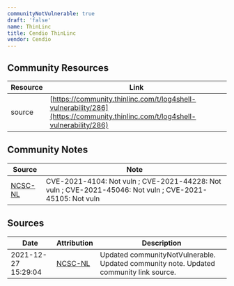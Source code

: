 ```yaml
---
communityNotVulnerable: true
draft: 'false'
name: ThinLinc
title: Cendio ThinLinc
vendor: Cendio
---
```



## Community Resources
| Resource | Link |
| --- | --- |
| source | [https://community.thinlinc.com/t/log4shell-vulnerability/286](https://community.thinlinc.com/t/log4shell-vulnerability/286) |

## Community Notes
| Source | Note |
| --- | --- |
| [NCSC-NL](https://github.com/NCSC-NL/log4shell/blob/main/software/README.md) | CVE-2021-4104: Not vuln ; CVE-2021-44228: Not vuln ; CVE-2021-45046: Not vuln ; CVE-2021-45105: Not vuln </ul> |

## Sources
| Date | Attribution | Description |
| --- | --- | --- |
| 2021-12-27 15:29:04 | [NCSC-NL](https://github.com/NCSC-NL/log4shell/blob/main/software/README.md) | Updated communityNotVulnerable. Updated community note. Updated community link source.  |
